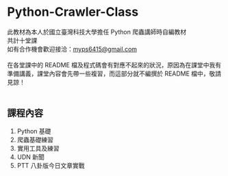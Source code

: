 # Python-Crawler-Class
此教材為本人於國立臺灣科技大學擔任 Python 爬蟲講師時自編教材<br />
共計十堂課<br />
如有合作機會歡迎接洽：myps6415@gmail.com<br />
<br />
在各堂課中的 README 檔及程式碼會有對應不起來的狀況，原因為在課堂中我有準備講義，課堂內容會先帶一些複習，而這部分就不編撰於 README 檔中，敬請見諒！<br />
<br />
## 課程內容
1. Python 基礎
2. 爬蟲基礎練習
3. 實用工具及練習
4. UDN 新聞
5. PTT 八卦版今日文章實戰